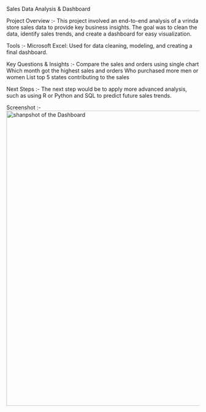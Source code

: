 Sales Data Analysis & Dashboard

Project Overview :-
This project involved an end-to-end analysis of a vrinda store sales data to provide key business insights. The goal was to clean the data, identify sales trends, and create a dashboard for easy visualization.

Tools :-
Microsoft Excel: Used for data cleaning, modeling, and creating a final dashboard.

Key Questions & Insights :-
Compare the sales and orders using single chart 
Which month got the highest sales and orders 
Who purchased more men or women 
List top 5 states contributing to the sales

Next Steps :-
The next step would be to apply more advanced analysis, such as using R or Python and SQL to predict future sales trends.

Screenshot :- 
<img width="1853" height="769" alt="shanpshot of the Dashboard" src="https://github.com/user-attachments/assets/f747cee3-d18c-4380-914f-9fdb0a8d8876" />

